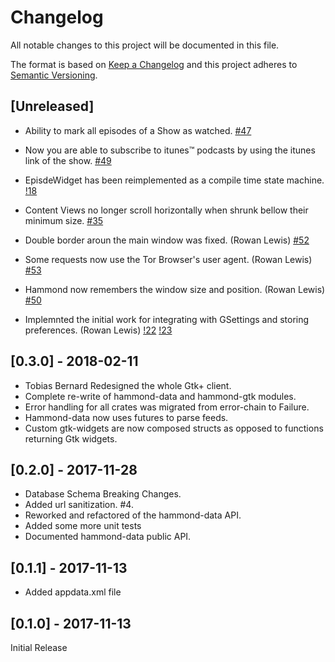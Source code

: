 # Changelog
All notable changes to this project will be documented in this file.

The format is based on [Keep a Changelog](http://keepachangelog.com/en/1.0.0/)
and this project adheres to [Semantic Versioning](http://semver.org/spec/v2.0.0.html).

## [Unreleased]

* Ability to mark all episodes of a Show as watched.
[#47](https://gitlab.gnome.org/alatiera/Hammond/issues/47)

* Now you are able to subscribe to itunes™ podcasts by using the itunes link of the show.
[#49](https://gitlab.gnome.org/alatiera/Hammond/issues/49)

* EpisdeWidget has been reimplemented as a compile time state machine.
[!18](https://gitlab.gnome.org/alatiera/Hammond/merge_requests/18)

* Content Views no longer scroll horizontally when shrunk bellow their minimum size.
[#35](https://gitlab.gnome.org/alatiera/Hammond/issues/35)

* Double border aroun the main window was fixed. (Rowan Lewis)
[#52](https://gitlab.gnome.org/alatiera/Hammond/issues/52)

* Some requests now use the Tor Browser's user agent. (Rowan Lewis)
[#53](https://gitlab.gnome.org/alatiera/Hammond/issues/53)

* Hammond now remembers the window size and position. (Rowan Lewis)
[#50](https://gitlab.gnome.org/alatiera/Hammond/issues/50)

* Implemnted the initial work for integrating with GSettings and storing preferences. (Rowan Lewis)
[!22](https://gitlab.gnome.org/alatiera/Hammond/merge_requests/22) [!23](https://gitlab.gnome.org/alatiera/Hammond/merge_requests/23)

## [0.3.0] - 2018-02-11

* Tobias Bernard Redesigned the whole Gtk+ client.
* Complete re-write of hammond-data and hammond-gtk modules.
* Error handling for all crates was migrated from error-chain to Failure.
* Hammond-data now uses futures to parse feeds.
* Custom gtk-widgets are now composed structs as opposed to functions returning Gtk widgets.

## [0.2.0] - 2017-11-28

* Database Schema Breaking Changes.
* Added url sanitization. #4.
* Reworked and refactored of the hammond-data API.
* Added some more unit tests
* Documented hammond-data public API.

## [0.1.1] - 2017-11-13

* Added appdata.xml file

## [0.1.0] - 2017-11-13

Initial Release